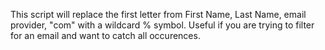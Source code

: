 This script will replace the first letter from First Name, Last Name, email provider, "com" with a wildcard % symbol. 
Useful if you are trying to filter for an email and want to catch all occurences. 
